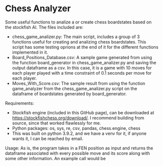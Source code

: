 # Chess Analyzer

Some useful functions to analize a or create chess boardstates based on the stockfish AI. The files included are: 
* chess_game_analizer.py: The main script, includes a group of 3 functions useful for creating and analizing chess boardstates. This script has some testing oprions at the end of it for the different functions implemented in it. 
* Board_Positions_Database.csv: A sample game generated from using the function board_generator in chess_game_analizer.py and saving the output dataframe as a csv. In this case, it is a game with 10 moves for each player played with a time constraint of 0.1 seconds per move for each player. 
* Moves_With_Score.csv: The sample result from using the function game_analyzer from the chess_game_analizer.py script on the dataframe of boardstates generated by board_generator. 

Requirements: 
* Stockfish engine (included in this GitHub page), can be downloaded at https://stockfishchess.org/download/. I recommend building from source, since that worked flawlessly for me. 
* Python packages: os, sys, re, csv, pandas, chess.engine, chess
* This was built on python 3.9.2, and we have a venv for it, if anyone wants it, I can be reached by email. 

Usage: As is, the program takes in a FEN position as input and returns the dataframe associated with every possible move and its score along with some other information. An example call would be 
